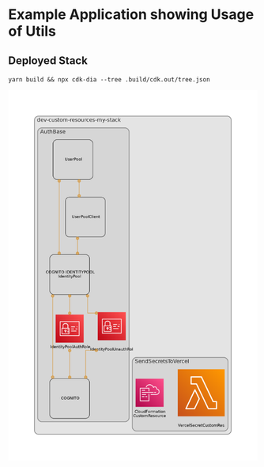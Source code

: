 # Example Application showing Usage of Utils

## Deployed Stack

```
yarn build && npx cdk-dia --tree .build/cdk.out/tree.json
```

![Deployed stack infrastructure](./diagram.png)
